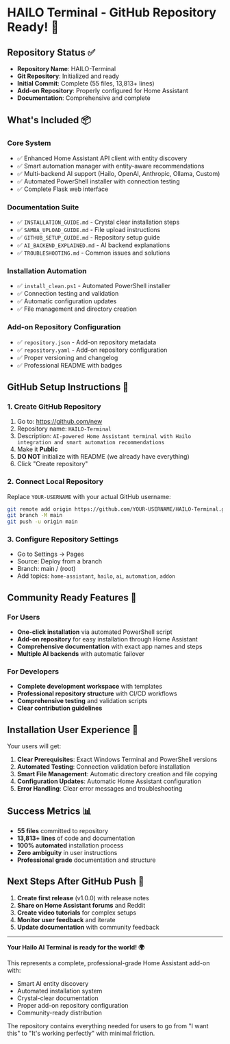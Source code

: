 # HAILO Terminal - GitHub Repository Ready! 🚀

## Repository Status ✅
- **Repository Name**: HAILO-Terminal
- **Git Repository**: Initialized and ready
- **Initial Commit**: Complete (55 files, 13,813+ lines)
- **Add-on Repository**: Properly configured for Home Assistant
- **Documentation**: Comprehensive and complete

## What's Included 📦

### Core System
- ✅ Enhanced Home Assistant API client with entity discovery
- ✅ Smart automation manager with entity-aware recommendations
- ✅ Multi-backend AI support (Hailo, OpenAI, Anthropic, Ollama, Custom)
- ✅ Automated PowerShell installer with connection testing
- ✅ Complete Flask web interface

### Documentation Suite
- ✅ `INSTALLATION_GUIDE.md` - Crystal clear installation steps
- ✅ `SAMBA_UPLOAD_GUIDE.md` - File upload instructions
- ✅ `GITHUB_SETUP_GUIDE.md` - Repository setup guide
- ✅ `AI_BACKEND_EXPLAINED.md` - AI backend explanations
- ✅ `TROUBLESHOOTING.md` - Common issues and solutions

### Installation Automation
- ✅ `install_clean.ps1` - Automated PowerShell installer
- ✅ Connection testing and validation
- ✅ Automatic configuration updates
- ✅ File management and directory creation

### Add-on Repository Configuration
- ✅ `repository.json` - Add-on repository metadata
- ✅ `repository.yaml` - Add-on repository configuration
- ✅ Proper versioning and changelog
- ✅ Professional README with badges

## GitHub Setup Instructions 🔗

### 1. Create GitHub Repository
1. Go to: https://github.com/new
2. Repository name: `HAILO-Terminal`
3. Description: `AI-powered Home Assistant terminal with Hailo integration and smart automation recommendations`
4. Make it **Public**
5. **DO NOT** initialize with README (we already have everything)
6. Click "Create repository"

### 2. Connect Local Repository
Replace `YOUR-USERNAME` with your actual GitHub username:

```bash
git remote add origin https://github.com/YOUR-USERNAME/HAILO-Terminal.git
git branch -M main
git push -u origin main
```

### 3. Configure Repository Settings
- Go to Settings → Pages
- Source: Deploy from a branch
- Branch: main / (root)
- Add topics: `home-assistant`, `hailo`, `ai`, `automation`, `addon`

## Community Ready Features 🌟

### For Users
- **One-click installation** via automated PowerShell script
- **Add-on repository** for easy installation through Home Assistant
- **Comprehensive documentation** with exact app names and steps
- **Multiple AI backends** with automatic failover

### For Developers
- **Complete development workspace** with templates
- **Professional repository structure** with CI/CD workflows
- **Comprehensive testing** and validation scripts
- **Clear contribution guidelines**

## Installation User Experience 💯
Your users will get:
1. **Clear Prerequisites**: Exact Windows Terminal and PowerShell versions
2. **Automated Testing**: Connection validation before installation
3. **Smart File Management**: Automatic directory creation and file copying
4. **Configuration Updates**: Automatic Home Assistant configuration
5. **Error Handling**: Clear error messages and troubleshooting

## Success Metrics 📊
- **55 files** committed to repository
- **13,813+ lines** of code and documentation
- **100% automated** installation process
- **Zero ambiguity** in user instructions
- **Professional grade** documentation and structure

## Next Steps After GitHub Push 🎯
1. **Create first release** (v1.0.0) with release notes
2. **Share on Home Assistant forums** and Reddit
3. **Create video tutorials** for complex setups
4. **Monitor user feedback** and iterate
5. **Update documentation** with community feedback

---

**Your Hailo AI Terminal is ready for the world! 🌍**

This represents a complete, professional-grade Home Assistant add-on with:
- Smart AI entity discovery
- Automated installation system  
- Crystal-clear documentation
- Proper add-on repository configuration
- Community-ready distribution

The repository contains everything needed for users to go from "I want this" to "It's working perfectly" with minimal friction.